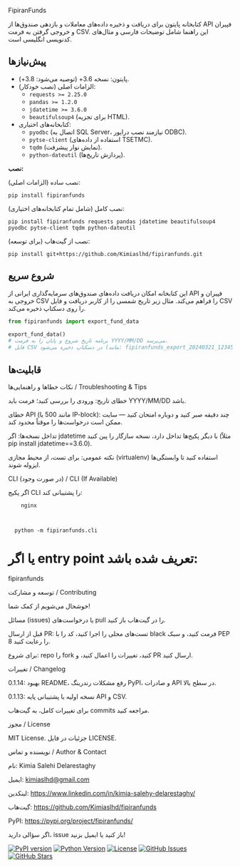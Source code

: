FipiranFunds

کتابخانه پایتون برای دریافت و ذخیره داده‌های معاملات و بازدهی صندوق‌ها از API فپیران و خروجی گرفتن به فرمت CSV. این راهنما شامل توضیحات فارسی و مثال‌های کدنویسی انگلیسی است.

## پیش‌نیازها

*   پایتون: نسخه 3.6+ (توصیه می‌شود: 3.8+).
*   الزامات اصلی (نصب خودکار):
    *   `requests >= 2.25.0`
    *   `pandas >= 1.2.0`
    *   `jdatetime >= 3.6.0`
    *   `beautifulsoup4` (برای تجزیه HTML).
*   کتابخانه‌های اختیاری:
    *   `pyodbc` (اتصال به SQL Server، نیازمند نصب درایور ODBC).
    *   `pytse-client` (استفاده از داده‌های TSETMC).
    *   `tqdm` (نمایش نوار پیشرفت).
    *   `python-dateutil` (پردازش تاریخ‌ها).

**نصب:**

نصب ساده (الزامات اصلی):

```
pip install fipiranfunds
```

نصب کامل (شامل تمام کتابخانه‌های اختیاری):

```
pip install fipiranfunds requests pandas jdatetime beautifulsoup4 pyodbc pytse-client tqdm python-dateutil
```

نصب از گیت‌هاب (برای توسعه):

```
pip install git+https://github.com/Kimiaslhd/fipiranfunds.git
```

## شروع سریع

این کتابخانه امکان دریافت داده‌های صندوق‌های سرمایه‌گذاری ایرانی از API فپیران و خروجی به CSV را فراهم می‌کند. مثال زیر تاریخ شمسی را از کاربر دریافت و فایل CSV را روی دسکتاپ ذخیره می‌کند.

```python
from fipiranfunds import export_fund_data

export_fund_data()
# برنامه تاریخ شروع و پایان را به فرمت YYYY/MM/DD می‌پرسد.
# فایل CSV در دسکتاپ ذخیره می‌شود (مانند: fipiranfunds_export_20240321_123456.csv).
```

## قابلیت‌ها
  
نکات خطاها و راهنمایی‌ها / Troubleshooting & Tips


خطای تاریخ: ورودی را بررسی کنید؛ فرمت باید YYYY/MM/DD باشد.

خطای API (مانند 500 یا IP-block): چند دقیقه صبر کنید و دوباره امتحان کنید — سایت ممکن است درخواست‌ها را موقتاً محدود کند.

تداخل نسخه‌ها: اگر jdatetime با دیگر پکیج‌ها تداخل دارد، نسخه سازگار را پین کنید (مثلاً pip install jdatetime==3.6.0).

نکته عمومی: برای تست، از محیط مجازی (virtualenv) استفاده کنید تا وابستگی‌ها ایزوله شوند.


CLI (در صورت وجود) / CLI (If Available)

اگر پکیج CLI را پشتیبانی کند:

        
        nginx
        
    
  
      python -m fipiranfunds.cli
# یا اگر entry point تعریف شده باشد:
fipiranfunds
    
    
  
  
توسعه و مشارکت / Contributing

خوشحال می‌شویم از کمک شما!


مسائل (issues) یا درخواست‌های pull را در گیت‌هاب باز کنید.

قبل از ارسال PR: تست‌های محلی را اجرا کنید، کد را با black فرمت کنید، و سبک PEP 8 را رعایت کنید.

برای شروع: repo را fork کنید، تغییرات را اعمال کنید، و PR ارسال کنید.


تغییرات / Changelog


0.1.14: بهبود README، رفع مشکلات رندرینگ PyPI، و صادرات API در سطح بالا.

0.1.13: نسخه اولیه با پشتیبانی پایه API و CSV.


برای تغییرات کامل، به گیت‌هاب commits مراجعه کنید.

مجوز / License

MIT License. جزئیات در فایل LICENSE.

نویسنده و تماس / Author & Contact


نام: Kimia Salehi Delarestaghy

ایمیل: kimiaslhd@gmail.com

لینکدین: https://www.linkedin.com/in/kimia-salehy-delarestaghy/

گیت‌هاب: https://github.com/Kimiaslhd/fipiranfunds

PyPI: https://pypi.org/project/fipiranfunds/


اگر سؤالی دارید، issue باز کنید یا ایمیل بزنید!

[![PyPI version](https://img.shields.io/pypi/v/fipiranfunds.svg)](https://pypi.org/project/fipiranfunds/)
[![Python Version](https://img.shields.io/pypi/pyversions/fipiranfunds.svg)](https://pypi.org/project/fipiranfunds/)
[![License](https://img.shields.io/pypi/l/fipiranfunds.svg)](https://pypi.org/project/fipiranfunds/)
[![GitHub Issues](https://img.shields.io/github/issues/Kimiaslhd/fipiranfunds.svg)](https://github.com/Kimiaslhd/fipiranfunds/issues)
[![GitHub Stars](https://img.shields.io/github/stars/Kimiaslhd/fipiranfunds.svg)](https://github.com/Kimiaslhd/fipiranfunds/stargazers)

    
    
  
  




